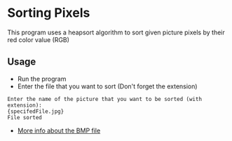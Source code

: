 # Sorting Pixels

This program uses a heapsort algorithm to sort given picture pixels by their red color value (RGB)

## Usage

- Run the program
- Enter the file that you want to sort (Don't forget the extension)

```
Enter the name of the picture that you want to be sorted (with extension):
{specifedFile.jpg}
File sorted
```


- [More info about the BMP file](https://en.wikipedia.org/wiki/BMP_file_format)
